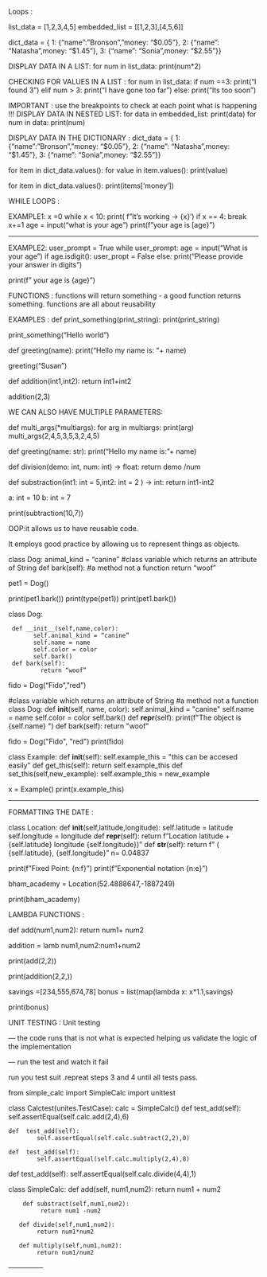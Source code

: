 Loops : 

list_data = [1,2,3,4,5]
embedded_list = [[1,2,3],[4,5,6]]

dict_data = {
1: {“name”:”Bronson”,”money: “$0.05”},
2: {“name”: “Natasha”,money:  “$1.45”},
3: {“name”: “Sonia”,money: “$2.55”}}

DISPLAY DATA IN A LIST: 
for num in list_data: 
    print(num*2) 
    
CHECKING FOR VALUES IN A LIST : 
for num in list_data:
     if num ==3:
        print(“I found 3”)
     elif num > 3: 
        print(“I have gone too far”)
     else:
        print(“Its too soon”)
    
IMPORTANT : use the breakpoints to check at each point what is happening !!!
DISPLAY DATA IN  NESTED LIST: 
for data in embedded_list:
    print(data) 
    for num in data: 
         print(num)
         
DISPLAY DATA IN THE DICTIONARY :
dict_data = {
1: {“name”:”Bronson”,”money: “$0.05”},
2: {“name”: “Natasha”,money:  “$1.45”},
3: {“name”: “Sonia”,money: “$2.55”}}

for item in dict_data.values():
    for  value in item.values():
          print(value) 
          
for item in dict_data.values():
    print(items[‘money’])

WHILE LOOPS : 

EXAMPLE1: 
x =0 
while x < 10:
       print( f”It’s working -> {x}’)
       if x == 4:
          break
       x+=1
age  = input(“what is your age”)
print(f”your age is [age}”)
 
 --------
EXAMPLE2:
user_prompt = True
while user_prompt: 
        age = input(“What is your age”)
        if age.isdigit():
           user_propt = False
        else:
           print(“Please provide your answer in digits”)

print(f” your age is {age}”)



FUNCTIONS : 
functions will return something - a good function returns something.
functions are all about reusability

EXAMPLES : 
def print_something(print_string):
    print(print_string)

print_something(“Hello world”)

def greeting(name):
      print(“Hello my name is: “+ name)

greeting(“Susan”)

def addition(int1,int2):
       return  int1+int2

addition(2,3)


WE CAN ALSO HAVE MULTIPLE PARAMETERS: 

def multi_args(*multiargs):
     for arg in multiargs: 
         print(arg) 
 multi_args(2,4,5,3,5,3,2,4,5)
 
 def greeting(name: str):
      print(“Hello my name is:”+ name) 

def division(demo: int, num: int) -> float:
     return demo /num


def substraction(int1: int = 5,int2: int = 2 ) -> int:
      return int1-int2


a: int = 10
b: int = 7

print(subtraction(10,7))


OOP:it allows us to have reusable code.

It employs good practice by allowing us to represent things as objects.

class Dog: 
     animal_kind = “canine”
#class variable which returns an attribute of String
     def bark(self):
#a method not a function
          return “woof”

pet1 = Dog()

print(pet1.bark())
print(type(pet1))
print(pet1.bark())

class Dog: 
     
     def __init__(self,name,color):
           self.animal_kind = “canine”
           self.name = name
           self.color = color
           self.bark()
     def bark(self):
             return “woof”

fido = Dog(“Fido”,”red”)


#class variable which returns an attribute of String
#a method not a function
     class Dog:
    def __init__(self, name, color):
        self.animal_kind = "canine"
        self.name = name
        self.color = color
        self.bark()
    def __repr__(self):
        print(f"The object is {self.name} ")
    def bark(self):
        return "woof"

fido = Dog("Fido", "red")
print(fido)

class Example:
      def __init__(self):
        self.example_this = "this can be accesed easily"
      def get_this(self):
          return self.example_this
      def set_this(self,new_example):
          self.example_this = new_example
          

x = Example()
print(x.example_this)

-----

FORMATTING THE DATE : 

class Location: 
       def __init__(self,latitude,longitude):
            self.latitude = latitude
            self.longitude = longitude
       def __repr__(self):
             return f”Location  latitude + {self.latitude} longitude {self.longitude})”
        def __str__(self):
              return f” ( {self.latitude}, {self.longitude}”
 n= 0.04837


print(f”Fixed Point: {n:f}”)
print(f”Exponential notation {n:e}”)


bham_academy = Location(52.4888647,-1887249)

print(bham_academy)


LAMBDA FUNCTIONS : 

def add(num1,num2): 
     return num1+ num2

addition = lamb num1,num2:num1+num2 


print(add(2,2))

print(addition(2,2,))

savings  =[234,555,674,78]
bonus = list(map(lambda x: x*1.1,savings)

print(bonus)



UNIT TESTING : 
Unit testing 

— the code runs that is not what is expected
helping us validate the logic of the implementation 

— run the test and watch it fail 

run you test suit .repreat steps 3 and 4 until all tests pass.

from simple_calc import SimpleCalc
import unittest


class Calctest(unites.TestCase):
     calc = SimpleCalc()
     def  test_add(self):
            self.assertEqual(self.calc.add(2,4),6)

    def  test_add(self):
            self.assertEqual(self.calc.subtract(2,2),0)
  
    def  test_add(self):
            self.assertEqual(self.calc.multiply(2,4),8)
   def  test_add(self):
            self.assertEqual(self.calc.divide(4,4),1)


class SimpleCalc: 
        def add(self, num1,num2):
              return num1 + num2

        def substract(self,num1,num2):
             return num1 -num2
       
       def divide(self,num1,num2):
            return num1*num2
   
       def multiply(self,num1,num2):
            return num1/num2












—————





































